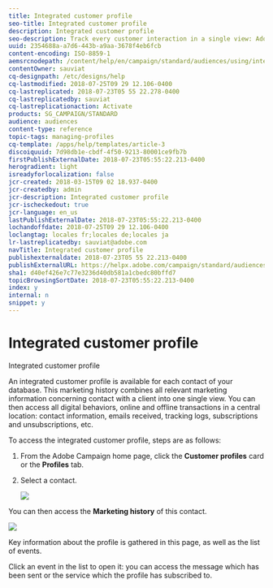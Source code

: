 ```yaml
---
title: Integrated customer profile
seo-title: Integrated customer profile
description: Integrated customer profile
seo-description: Track every customer interaction in a single view: Adobe Campaign integrated customer profile is updated throughout the customer life cycle.
uuid: 2354688a-a7d6-443b-a9aa-3678f4eb6fcb
content-encoding: ISO-8859-1
aemsrcnodepath: /content/help/en/campaign/standard/audiences/using/integrated-customer-profile
contentOwner: sauviat
cq-designpath: /etc/designs/help
cq-lastmodified: 2018-07-25T09 29 12.106-0400
cq-lastreplicated: 2018-07-23T05 55 22.278-0400
cq-lastreplicatedby: sauviat
cq-lastreplicationaction: Activate
products: SG_CAMPAIGN/STANDARD
audience: audiences
content-type: reference
topic-tags: managing-profiles
cq-template: /apps/help/templates/article-3
discoiquuid: 7d98db1e-cbdf-4f50-9213-80001ce9fb7b
firstPublishExternalDate: 2018-07-23T05:55:22.213-0400
herogradient: light
isreadyforlocalization: false
jcr-created: 2018-03-15T09 02 18.937-0400
jcr-createdby: admin
jcr-description: Integrated customer profile
jcr-ischeckedout: true
jcr-language: en_us
lastPublishExternalDate: 2018-07-23T05:55:22.213-0400
lochandoffdate: 2018-07-25T09 29 12.106-0400
loclangtag: locales fr;locales de;locales ja
lr-lastreplicatedby: sauviat@adobe.com
navTitle: Integrated customer profile
publishexternaldate: 2018-07-23T05 55 22.213-0400
publishExternalURL: https://helpx.adobe.com/campaign/standard/audiences/using/integrated-customer-profile.html
sha1: d40ef426e7c77e3236d40db581a1cbedc80bffd7
topicBrowsingSortDate: 2018-07-23T05:55:22.213-0400
index: y
internal: n
snippet: y
---
```


# Integrated customer profile

Integrated customer profile

An integrated customer profile is available for each contact of your database. This marketing history combines all relevant marketing information concerning contact with a client into one single view. You can then access all digital behaviors, online and offline transactions in a central location: contact information, emails received, tracking logs, subscriptions and unsubscriptions, etc.

To access the integrated customer profile, steps are as follows:

1. From the Adobe Campaign home page, click the **Customer profiles** card or the **Profiles** tab.
1. Select a contact.

   ![](assets/mkt_hist_access.png)

You can then access the **Marketing history** of this contact.

![](assets/mkt_hist_view.png)

Key information about the profile is gathered in this page, as well as the list of events.

Click an event in the list to open it: you can access the message which has been sent or the service which the profile has subscribed to.
